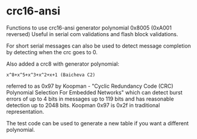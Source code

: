 # crc16-ansi

Functions to use crc16-ansi generator polynomial 0x8005 (0xA001 reversed)
Useful in serial com validations and flash block validations.

For short serial messages can also be used to detect message completion by
detecting when the crc goes to 0. 

Also added a crc8 with generator polynomial:
    
    x^8+x^5+x^3+x^2+x+1 (Baicheva C2) 

referred to as 0x97 by Koopman - "Cyclic Redundancy Code (CRC) Polynomial Selection For Embedded Networks"
which can detect burst errors of up to 4 bits in messages up to 119 bits and has reasonable detection up to 2048 bits.
Koopman 0x97 is 0x2f in traditional representation.

The test code can be used to generate a new table if you want a different polynomial.
